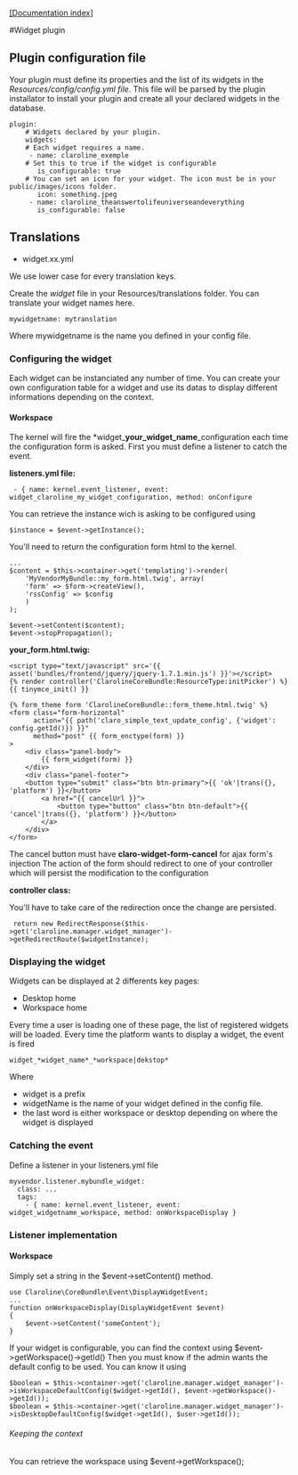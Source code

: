 [[Documentation index]][index_path]

#Widget plugin

## Plugin configuration file

Your plugin must define its properties and the list of its widgets in the *Resources/config/config.yml file*.
This file will be parsed by the plugin installator to install your plugin and create all your declared widgets in the database.

    plugin:
        # Widgets declared by your plugin.
        widgets:
        # Each widget requires a name.
         - name: claroline_exemple
        # Set this to true if the widget is configurable
           is_configurable: true
        # You can set an icon for your widget. The icon must be in your public/images/icons folder.
           icon: something.jpeg
         - name: claroline_theanswertolifeuniverseandeverything
           is_configurable: false

## Translations

* widget.xx.yml

We use lower case for every translation keys.

Create the *widget* file in your Resources/translations folder.
You can translate your widget names here.

    mywidgetname: mytranslation

Where mywidgetname is the name you defined in your config file.

### Configuring the widget

Each widget can be instanciated any number of time.
You can create your own configuration table for a widget and
use its datas to display different informations depending on the context.

#### Workspace

The kernel will fire the *widget_**your_widget_name**_configuration each time the configuration form is asked.
First you must define a listener to catch the event.

**listeners.yml file:**

     - { name: kernel.event_listener, event: widget_claroline_my_widget_configuration, method: onConfigure 

You can retrieve the instance wich is asking to be configured using

    $instance = $event->getInstance();

You'll need to return the configuration form html to the kernel.

    ...
    $content = $this->container->get('templating')->render(
        'MyVendorMyBundle::my_form.html.twig', array(
        'form' => $form->createView(),
        'rssConfig' => $config
        )
    );

    $event->setContent($content);
    $event->stopPropagation();

**your_form.html.twig:**

    <script type="text/javascript" src='{{ asset('bundles/frontend/jquery/jquery-1.7.1.min.js') }}'></script>
    {% render controller('ClarolineCoreBundle:ResourceType:initPicker') %}
    {{ tinymce_init() }}

    {% form_theme form 'ClarolineCoreBundle::form_theme.html.twig' %}
    <form class="form-horizontal"
          action="{{ path('claro_simple_text_update_config', {'widget': config.getId()}) }}"
          method="post" {{ form_enctype(form) }}
    >
        <div class="panel-body">
            {{ form_widget(form) }}
        </div>
        <div class="panel-footer">
        <button type="submit" class="btn btn-primary">{{ 'ok'|trans({}, 'platform') }}</button>
            <a href="{{ cancelUrl }}">
                <button type="button" class="btn btn-default">{{ 'cancel'|trans({}, 'platform') }}</button>
            </a>
        </div>
    </form>

The cancel button must have **claro-widget-form-cancel** for ajax form's injection
The action of the form should redirect to one of your controller which will persist the modification to the configuration

**controller class:**

You'll have to take care of the redirection once the change are persisted.

     return new RedirectResponse($this->get('claroline.manager.widget_manager')->getRedirectRoute($widgetInstance);

### Displaying the widget

Widgets can be displayed at 2 differents key pages:

* Desktop home
* Workspace home

Every time a user is loading one of these page, the list of registered widgets will be loaded.
Every time the platform wants to display a widget, the event is fired

    widget_*widget_name*_*workspace|dekstop*

Where

* widget is a prefix
* widgetName is the name of your widget defined in the config file.
* the last word is either workspace or desktop depending on where the widget is displayed

### Catching the event

Define a listener in your listeners.yml file

    myvendor.listener.mybundle_widget:
      class: ...
      tags:
        - { name: kernel.event_listener, event: widget_widgetname_workspace, method: onWorkspaceDisplay }

### Listener implementation

#### Workspace

Simply set a string in the $event->setContent() method.

    use Claroline\CoreBundle\Event\DisplayWidgetEvent;
    ...
    function onWorkspaceDisplay(DisplayWidgetEvent $event)
    {
        $event->setContent('someContent');
    }

If your widget is configurable, you can find the context using $event->getWorkspace()->getId()
Then you must know if the admin wants the default config to be used. You can know it using

    $boolean = $this->container->get('claroline.manager.widget_manager')->isWorkspaceDefaultConfig($widget->getId(), $event->getWorkspace()->getId());
    $boolean = $this->container->get('claroline.manager.widget_manager')->isDesktopDefaultConfig($widget->getId(), $user->getId());

###### Keeping the context

You can retrieve the workspace using
    $event->getWorkspace();


[index_path]: ../../index.md